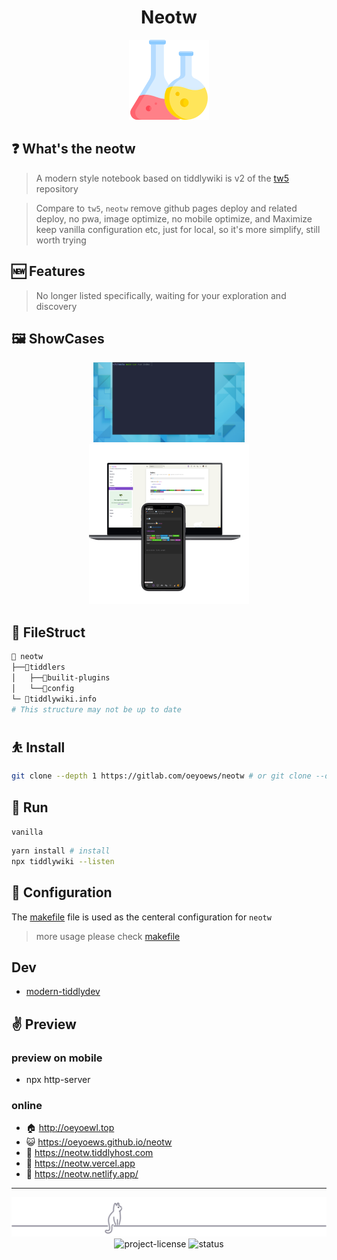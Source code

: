 <div align="center">

<h1>Neotw</h1>

<img src="./img/flask.png" height=128 alt="flask">

</div>

## ❓ What's the neotw

> A modern style notebook based on tiddlywiki is v2 of the [tw5](https://github.com/oeyoews/tw5) repository

> Compare to `tw5`, `neotw` remove github pages deploy and related deploy, no pwa, image optimize, no mobile
> optimize, and Maximize keep vanilla configuration etc, just for local, so it's more simplify, still worth trying

## 🆕 Features

> No longer listed specifically, waiting for your exploration and discovery

## 🖼️ ShowCases

<center>
<img src="./img/1.gif" height=128 alt="flask">
</center>

<center>
<img src="img/s5.png" width=256/>
</center>

<!-- <img src="img/app.png" width=256/> -->

## 📂 FileStruct

```bash
📁 neotw
├──📁tiddlers
│   ├──📁builit-plugins
│   └──📁config
└─ 📝tiddlywiki.info
# This structure may not be up to date
```

## ⛹️ Install

```bash
git clone --depth 1 https://gitlab.com/oeyoews/neotw # or git clone --depth 1 https://github.com/oeyoews/neotw
```

## 👟 Run

`vanilla`

```bash
yarn install # install
npx tiddlywiki --listen
```

## 🐥 Configuration

The [makefile](makefile) file is used as the centeral configuration for `neotw`

> more usage please check [makefile](makefile)

## Dev

- [modern-tiddlydev](https://gitlab.com/oeyoews/modern-tiddlydev)

## ✌ Preview

### preview on mobile

- npx http-server

### online

- 🏠 http://oeyoewl.top
- 😺 https://oeyoews.github.io/neotw
- 🦿 https://neotw.tiddlyhost.com
- 🌋 https://neotw.vercel.app
- 🤺 https://neotw.netlify.app/

---

<div align="center">
<div>
<img src="./img/cat.svg" alt="cat"/>
</div>
<img src="https://img.shields.io/badge/License-MIT-blueviolet.svg?style=for-the-badge&color=blue" alt="project-license">
<img src="https://img.shields.io/badge/Status-DONE-blueviolet.svg?style=for-the-badge&logo=Chakra-Ui&color=90E59A&logoColor=green" alt="status" >
</div>
